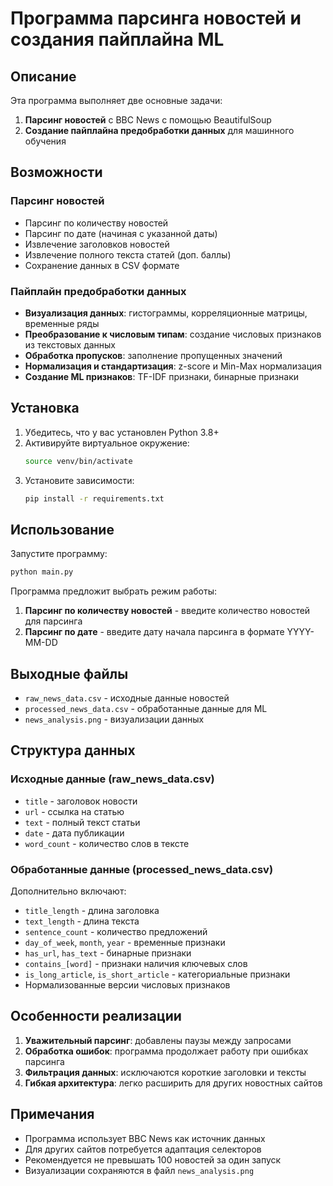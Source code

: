 # Программа парсинга новостей и создания пайплайна ML

## Описание

Эта программа выполняет две основные задачи:

1. **Парсинг новостей** с BBC News с помощью BeautifulSoup
2. **Создание пайплайна предобработки данных** для машинного обучения

## Возможности

### Парсинг новостей
- Парсинг по количеству новостей
- Парсинг по дате (начиная с указанной даты)
- Извлечение заголовков новостей
- Извлечение полного текста статей (доп. баллы)
- Сохранение данных в CSV формате

### Пайплайн предобработки данных
- **Визуализация данных**: гистограммы, корреляционные матрицы, временные ряды
- **Преобразование к числовым типам**: создание числовых признаков из текстовых данных
- **Обработка пропусков**: заполнение пропущенных значений
- **Нормализация и стандартизация**: z-score и Min-Max нормализация
- **Создание ML признаков**: TF-IDF признаки, бинарные признаки

## Установка

1. Убедитесь, что у вас установлен Python 3.8+
2. Активируйте виртуальное окружение:
   ```bash
   source venv/bin/activate
   ```
3. Установите зависимости:
   ```bash
   pip install -r requirements.txt
   ```

## Использование

Запустите программу:
```bash
python main.py
```

Программа предложит выбрать режим работы:
1. **Парсинг по количеству новостей** - введите количество новостей для парсинга
2. **Парсинг по дате** - введите дату начала парсинга в формате YYYY-MM-DD

## Выходные файлы

- `raw_news_data.csv` - исходные данные новостей
- `processed_news_data.csv` - обработанные данные для ML
- `news_analysis.png` - визуализации данных

## Структура данных

### Исходные данные (raw_news_data.csv)
- `title` - заголовок новости
- `url` - ссылка на статью
- `text` - полный текст статьи
- `date` - дата публикации
- `word_count` - количество слов в тексте

### Обработанные данные (processed_news_data.csv)
Дополнительно включают:
- `title_length` - длина заголовка
- `text_length` - длина текста
- `sentence_count` - количество предложений
- `day_of_week`, `month`, `year` - временные признаки
- `has_url`, `has_text` - бинарные признаки
- `contains_[word]` - признаки наличия ключевых слов
- `is_long_article`, `is_short_article` - категориальные признаки
- Нормализованные версии числовых признаков

## Особенности реализации

1. **Уважительный парсинг**: добавлены паузы между запросами
2. **Обработка ошибок**: программа продолжает работу при ошибках парсинга
3. **Фильтрация данных**: исключаются короткие заголовки и тексты
4. **Гибкая архитектура**: легко расширить для других новостных сайтов

## Примечания

- Программа использует BBC News как источник данных
- Для других сайтов потребуется адаптация селекторов
- Рекомендуется не превышать 100 новостей за один запуск
- Визуализации сохраняются в файл `news_analysis.png`
